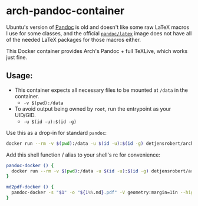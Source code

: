 # arch-pandoc-container

Ubuntu's version of [Pandoc](https://pandoc.org) is old and doesn't like some raw LaTeX macros I use for some classes, and the official [`pandoc/latex`](https://hub.docker.com/repository/docker/pandoc/latex) image does not have all of the needed LaTeX packages for those macros either.

This Docker container provides Arch's Pandoc + full TeXLive, which works just fine.

## Usage:

- This container expects all necessary files to be mounted at `/data` in the container.
  - `-v $(pwd):/data`
- To avoid output being owned by `root`, run the entrypoint as your UID/GID.
  - `-u $(id -u):$(id -g)`

Use this as a drop-in for standard `pandoc`:

```bash
docker run --rm -v $(pwd):/data -u $(id -u):$(id -g) detjensrobert/arch-pandoc -s file.md -o file.pdf ...
```

Add this shell function / alias to your shell's rc for convenience:

```bash
pandoc-docker () {
  docker run --rm -v $(pwd):/data -u $(id -u):$(id -g) detjensrobert/arch-pandoc $@
}

md2pdf-docker () {
  pandoc-docker -s "$1" -o "${1%%.md}.pdf" -V geometry:margin=1in --highlight=tango --citeproc ${@:2}
}
```
